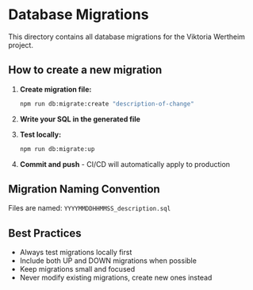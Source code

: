 # Database Migrations

This directory contains all database migrations for the Viktoria Wertheim project.

## How to create a new migration

1. **Create migration file:**
   ```bash
   npm run db:migrate:create "description-of-change"
   ```

2. **Write your SQL in the generated file**

3. **Test locally:**
   ```bash
   npm run db:migrate:up
   ```

4. **Commit and push** - CI/CD will automatically apply to production

## Migration Naming Convention

Files are named: `YYYYMMDDHHMMSS_description.sql`

## Best Practices

- Always test migrations locally first
- Include both UP and DOWN migrations when possible
- Keep migrations small and focused
- Never modify existing migrations, create new ones instead